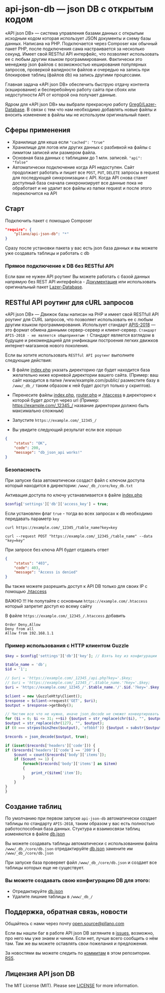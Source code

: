 # api-json-db — json DB с открытым кодом

«API json DB» — система управления базами данных с открытым исходным кодом которая использует JSON документы и схему базы данных. Написана на PHP. Подключается через Composer как обычный пакет PHP, после подключения сама настраивается за несколько секунд. Имеет свой RESTful API интерфейс, что позволяет использовать ее с любым другим языком программирования. Фактически это менеджер json файлов с возможностью кеширования популярных запросов, проверкой валидности файлов и очередью на запись при блокировке таблиц (файлов db) на запись другими процессами. 

Главная задача «API json DB» обеспечить быструю отдачу контента (кэширование) и бесперебойную работу сайта при сбоях или недоступности API от которой она получает данные.

Ядром для «API json DB» мы выбрали прекрасную работу [Greg0/Lazer-Database](https://github.com/Greg0/Lazer-Database/). 
В связи с тем что нам необходимо добавлять новые файлы и вносить изменение в файлы мы не используем оригинальный пакет.

## Сферы применения
- Хранилище для кеша если `"cached": "true"`
- Хранилище для логов или других данных с разбивкой на файлы с лимитом записей или размером файла.
- Основная база данных с таблицами до 1 млн. записей. `"api": "false"`
- Автоматически подключение когда API недоступен. Сайт продолжает работать и пишет все `POST`, `PUT`, `DELETE` запросы в request для последующей синхронизации с API. Когда API снова станет доступный база сначала синхронизирует все данные пока не обработает и не удалит все файлы из папки request и после этого переключится на API

## Старт
Подключить пакет с помощью Composer

```json
"require": {
	"pllano/api-json-db": "*"
}
```

Сразу после установки пакета у вас есть json база данных и вы можете уже создавать таблицы и работать с db

### Прямое подключение к DB без RESTful API

Если вам не нужен API роутинг Вы можете работать с базой данных напрямую без REST API интерфейса - [Документация](https://github.com/pllano/api-json-db/blob/master/db.md) или использовать оригинальный пакет [Lazer-Database](https://github.com/Greg0/Lazer-Database/).

## RESTful API роутинг для cURL запросов

«API json DB» — Движок базы написан на PHP и имеет свой RESTfull API роутинг для CURL запросов, что позволяет использовать ее с любым другим языком программирования. Использует стандарт [APIS-2018](https://github.com/pllano/APIS-2018/) — это формат обмена данными сервер-сервер и клиент-сервер. `Стандарт APIS-2018 - не является общепринятым !` Стандарт является взглядом в будущее и рекомендацией для унификации построения легких движков интернет-магазинов нового поколения.

Если вы хотите использовать `RESTful API роутинг` выполните следующие действия:

- В файле [index.php](https://github.com/pllano/api-json-db/blob/master/index.php) указать директорию где будет находится база желательно ниже корневой директории вашего сайта. (Пример: ваш сайт находится в папке /www/example.com/public/ разместите базу в `/www/_db_/` таким образом к ней будет доступ только у скриптов). 

- Перенесите файлы [index.php](https://github.com/pllano/api-json-db/blob/master/index.php), [router.php](https://github.com/pllano/api-json-db/blob/master/router.php) и [.htaccess](https://github.com/pllano/api-json-db/blob/master/.htaccess) в директорию к которой будет доступ через url (Пример: https://example.com/_12345_/ название директории должно быть максимально сложным)

- Запустите `https://example.com/_12345_/`		
- Вы увидите следующий результат если все хорошо 
```json
{
    "status": "OK",
    "code": 200,
    "message": "db_json_api works!"
}
```

### Безопасность

При запуске база автоматически создаст файл с ключом доступа который находится в директории: `/www/_db_/core/key_db.txt`

Активация доступа по ключу устанавливается в файле [index.php](https://github.com/pllano/api-json-db/blob/master/index.php)

```php
$config['settings']['db']['access_key'] = true;
```

Если установлен флаг `true` - тогда во всех запросах к db необходимо передавать параметр `key`

`curl https://example.com/_12345_/table_name?key=key`

`curl --request POST "https://example.com/_12345_/table_name" --data "key=key"`

При запросе без ключа API будет отдавать ответ

```json
{
    "status": "403",
    "code": 403,
    "message": "Access is denied"
}
```

Вы также можете разрешить доступ к API DB только для своих IP с помощью [.htaccess](https://github.com/pllano/api-json-db/blob/master/.htaccess)

ВАЖНО !!! Не попутайте с основным `https://example.com/.htaccess` который запретит доступ ко всему сайту

В файле `https://example.com/_12345_/.htaccess` добавить

```
Order Deny,Allow
Deny from all
Allow from 192.168.1.1
```

### Пример использования с HTTP клиентом Guzzle

``` php	
$key = $config['settings']['db']['key']; // Взять key из конфигурации `https://example.com/_12345_/index.php`

$table_name = 'db';
$id = '1';

// $uri = 'https://example.com/_12345_/api.php?key='.$key;
// $uri = 'https://example.com/_12345_/'.$table_name.'?key='.$key;
$uri = 'https://example.com/_12345_/'.$table_name.'/'.$id.'?key='.$key;

$client = new \GuzzleHttp\Client();
$response = $client->request('GET', $uri);
$output = $response->getBody();

// Чистим все что не нужно, иначе json_decode не сможет конвертировать json в массив
for ($i = 0; $i <= 31; ++$i) {$output = str_replace(chr($i), "", $output);}
$output = str_replace(chr(127), "", $output);
if (0 === strpos(bin2hex($output), 'efbbbf')) {$output = substr($output, 3);}

$records = json_decode($output, true);

if (isset($records['headers']['code'])) {
if ($records['headers']['code'] == '200') {
	$count = count($records['body']['items']);
	if ($count >= 1) {
		foreach($records['body']['items'] as $item)
		{
			print_r($item['item']);
		}
	}
}
}
```

## Создание таблиц

По умолчанию при первом запуске `api-json-db` автоматически создает таблицы по стандарту `APIS-2018`, таким образом у вас есть полностью работоспособная база данных. Стуктура и взаимосвязи таблиц изменяются в файле [db.json](https://github.com/pllano/api-json-db/blob/master/_db_/core/db.json)

Вы можете создавать таблицы автоматически с использованием файла `/www/_db_/core/db.json` отредактируйте [db.json](https://github.com/pllano/api-json-db/blob/master/_db_/core/db.json) замените им `/www/_db_/core/db.json`

При запуске база проверяет файл `/www/_db_/core/db.json` и создает все таблицы которых еще не существует.

### Вы можете создавать свою конфигурацию DB для этого:
- Отредактируйте [db.json](https://github.com/pllano/api-json-db/blob/master/_db_/core/db.json)
- Удалите лишние таблицы в `/www/_db_/`

<a name="feedback"></a>
## Поддержка, обратная связь, новости

Общайтесь с нами через почту open.source@pllano.com

Если вы нашли баг в работе API json DB загляните в
[issues](https://github.com/pllano/api-json-db/issues), возможно, про него мы уже знаем и
чиним. Если нет, лучше всего сообщить о нём там. Там же вы можете оставлять свои
пожелания и предложения.

За новостями вы можете следить по
[коммитам](https://github.com/pllano/api-json-db/commits/master) в этом репозитории.
[RSS](https://github.com/pllano/api-json-db/commits/master.atom).

Лицензия API json DB
-------

The MIT License (MIT). Please see [LICENSE](LICENSE.md) for more information.

